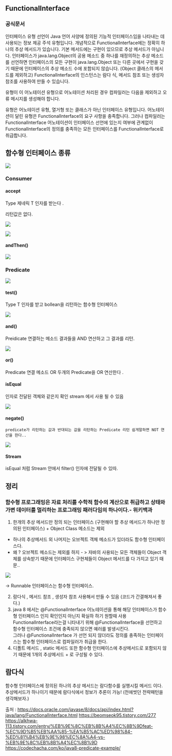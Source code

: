 ## FunctionalInterface


### 공식문서

인터페이스 유형 선언이 Java 언어 사양에 정의된 기능적 인터페이스임을 나타내는 데 사용되는 정보 제공 주석 유형입니다. 
개념적으로 FunctionalInterface에는 정확히 하나의 추상 메서드가 있습니다. 기본 메서드에는 구현이 있으므로 추상 메서드가 아닙니다.
인터페이스가 java.lang.Object의 공용 메소드 중 하나를 재정의하는 추상 메소드를 선언하면
인터페이스의 모든 구현이 java.lang.Object 또는 다른 곳에서 구현을 갖기 때문에 인터페이스의 추상 메소드 수에 포함되지 않습니다. (Object 클래스의 메서드를 제외하고)
FunctionalInterface의 인스턴스는 람다 식, 메서드 참조 또는 생성자 참조를 사용하여 만들 수 있습니다.

유형이 이 어노테이션 유형으로 어노테이션 처리된 경우 컴파일러는 다음을 제외하고 오류 메시지를 생성해야 합니다.

유형은 어노테이션 유형, 열거형 또는 클래스가 아닌 인터페이스 유형입니다.
어노테이션이 달린 유형은 FunctionalInterface의 요구 사항을 충족합니다.
그러나 컴파일러는 FunctionalInterface 어노테이션이 인터페이스 선언에 있는지 여부에 관계없이 
FunctionalInterface의 정의를 충족하는 모든 인터페이스를 FunctionalInterface로 취급합니다.


## 함수형 인터페이스 종류

![](img/FunctionalInterface/FunctionalInterFace2.png)




### Consumer

#### accept

 Type 제네릭 T 인자를 받는다 .

 리턴값은 없다.

![](img/FunctionalInterface/FunctionalInterFace3.png)

![](img/FunctionalInterface/FunctionalInterFace4.png)

#### andThen()

![](img/FunctionalInterface/FunctionalInterFace5.png)


### Predicate

![](img/FunctionalInterface/FunctionalInterFace6.png)



#### test()

 Type T 인자를 받고 bollean을 리턴하는 함수형 인터페이스


 ![](img/FunctionalInterface/FunctionalInterFace7.png)


#### and()

 Preidicate 연결하는 메소드  결과들을 AND 연산하고 그 결과를 리턴.


![](img/FunctionalInterface/FunctionalInterFace8.png)


#### or()

 Predicate 연결 메소드 OR 두개의 Predicate을 OR 연산한다 .


#### isEqual

 인자로 전달된 객체와 같은지 확인 stream 에서 사용 될 수 있음
 
![](img/FunctionalInterface/FunctionalInterFace9.png)

#### negate()

    predicate가 리턴하는 값과 반대되는 값을 리턴하는 Predicate 리턴 쉽게말하면 NOT 연산을 한다..
![](img/FunctionalInterface/FunctionalInterFace10.png)

#### Stream

 isEqual 처럼 Stream 안에서 filter() 인자에 전달될 수 있따.




## 정리

### 함수형 프로그래밍은 자료 처리를 수학적 함수의 계산으로 취급하고 상태와 가변 데이터를 멀리하는 프로그래밍 패러다임의 하나이다.- 위키백과


1. 한개의 추상 메서드만 정의 되는 인터페이스 (구현해야 할 추상 메서드가 하나만 정의된 인터페이스) + Object Class 메소드는 제외
  + 하나의 추상메서드 외 나머지는 오브젝트 객체 메소드가 있더라도 함수형 인터페이스다.
  + 왜 ? 오브젝트 메소드는 제외를 하지 - > 자바의 사용되는 모든 객체들이 Object 객체를 상속받기 때문에 인터페이스 구현체들이 Object 메서드를 다 가지고 있기 때문..


![](img/FunctionalInterface/FunctionalInterFace.png)

-> Runnable 인터페이스는 함수형 인터페이스.

2. 람다식 , 메서드 참조 , 생성자 참조 사용해서 만들 수 있음  (코드가 간결해져서 좋다.)
3. java 8 에서는 @FunctionalInterface 어노테이션을 통해 해당 인터페이스가 함수형 인터페이스 인지 확인인지 아닌지 확실하 하기 원할때 사용
   FunctionalInterface라는걸 니타내기 위해 @FunctionalInterface을 선언하고 함수형 인터페이스 조건에 충족되지 않으면 예러를 발생시킨다.  
   그러나 @FunctionalInterface 가 선언 되지 않더라도 정의를 충족하는 인터페이스는 함수형 인터페이스로 컴파일러가 취급을 한다.
4. 디폴트 메서드 , static 메서드 또한 함수형 인터페이스에 추상메서드로 포함되지 않기 때문에 1개의 추상메서드 + 로 구성될 수 있다.


## 람다식


 함수형 인터페이스에 정의된 하나의 추상 메서드는 람다함수를 실행시킬 메서드 이다.
 추상메서드가 하나이기 때문에 람다식에서 정보가 추론이 가능! (전에썻던 전략패턴을 생각해보자.)
 





출처 : https://docs.oracle.com/javase/8/docs/api/index.html?java/lang/FunctionalInterface.html
      https://beomseok95.tistory.com/277
      https://alkhwa-113.tistory.com/entry/%EB%9E%8C%EB%8B%A4%EC%8B%9Dfeat-%EC%9D%B5%EB%AA%85-%EA%B5%AC%ED%98%84-%ED%81%B4%EB%9E%98%EC%8A%A4-vs-%EB%9E%8C%EB%8B%A4%EC%8B%9D
      https://codechacha.com/ko/java8-predicate-example/